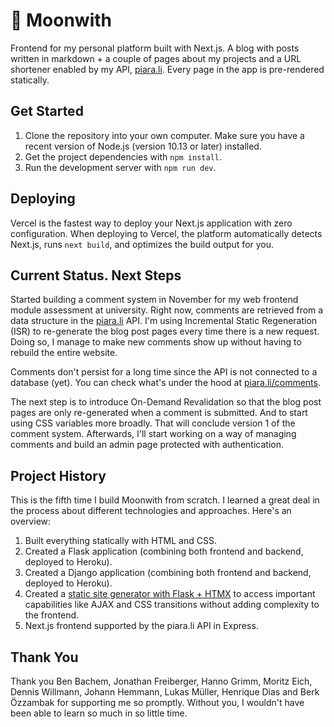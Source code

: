 # 🌙 Moonwith

Frontend for my personal platform built with Next.js. A blog with posts written in markdown + a couple of pages about my projects and a URL shortener enabled by my API, [piara.li](https://github.com/malikpiara/piara.li). Every page in the app is pre-rendered statically.

## Get Started

1. Clone the repository into your own computer. Make sure you have a recent version of Node.js (version 10.13 or later) installed.
2. Get the project dependencies with `npm install`.
3. Run the development server with `npm run dev`.

## Deploying

Vercel is the fastest way to deploy your Next.js application with zero configuration.
When deploying to Vercel, the platform automatically detects Next.js, runs `next build`, and optimizes the build output for you.

## Current Status. Next Steps

Started building a comment system in November for my web frontend module assessment at university. Right now, comments are retrieved from a data structure in the [piara.li](https://github.com/malikpiara/piara.li) API. I'm using Incremental Static Regeneration (ISR) to re-generate the blog post pages every time there is a new request. Doing so, I manage to make new comments show up without having to rebuild the entire website.

Comments don't persist for a long time since the API is not connected to a database (yet). You can check what's under the hood at [piara.li/comments](https://piara.li/comments).

The next step is to introduce On-Demand Revalidation so that the blog post pages are only re-generated when a comment is submitted. And to start using CSS variables more broadly. That will conclude version 1 of the comment system. Afterwards, I'll start working on a way of managing comments and build an admin page protected with authentication.

## Project History

This is the fifth time I build Moonwith from scratch. I learned a great deal in the process about different technologies and approaches. Here's an overview:

1. Built everything statically with HTML and CSS.
2. Created a Flask application (combining both frontend and backend, deployed to Heroku).
3. Created a Django application (combining both frontend and backend, deployed to Heroku).
4. Created a [static site generator with Flask + HTMX](https://github.com/malikpiara/moon) to access important capabilities like AJAX and CSS transitions without adding complexity to the frontend.
5. Next.js frontend supported by the piara.li API in Express.

## Thank You

Thank you Ben Bachem, Jonathan Freiberger, Hanno Grimm, Moritz Eich, Dennis Willmann, Johann Hemmann, Lukas Müller, Henrique Dias and Berk Özzambak for supporting me so promptly. Without you, I wouldn't have been able to learn so much in so little time.
